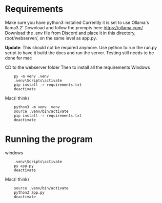 # Requirements
Make sure you have python3 installed
Currently it is set to use Ollama's llama3.2'
Download and follow the prompts here https://ollama.com/
Download the .env file from Discord and place it in this directory, root/webserver/, on the same level as app.py.

**Update**: This should not be required anymore. Use python to run
the run.py script to have it build the docs and run the server. Testing still needs to be done for mac

CD to the webserver folder
Then to install all the requirements
Windows
```
    py -m venv .venv
    .venv\Scripts\activate
    pip install -r requirements.txt
    deactivate

```
Mac(I think)
```
    python3 -m venv .venv
    source .venv/bin/activate
    pip install -r requirements.txt
    deactivate
```

# Running the program
windows
```
    .venv\Scripts\activate
    py app.py
    deactivate

```
Mac(I think)
```
    source .venv/bin/activate
    python3 app.py
    deactivate
```